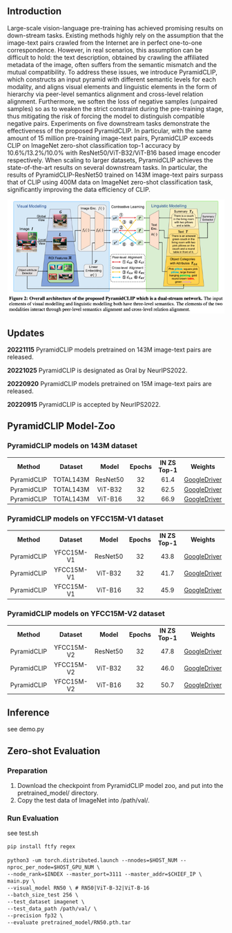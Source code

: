 

<!-- # PyramidCLIP
PyramidCLIP: Hierarchical Feature Alignment for Vision-language Model Pretraining.

Our paper is available on [arxiv]https://arxiv.org/abs/2204.14095) -->

## Introduction
Large-scale vision-language pre-training has achieved promising results on down-stream tasks. Existing methods highly rely on the assumption that the image-text pairs crawled from the Internet are in perfect one-to-one correspondence. However, in real scenarios, this assumption can be difficult to hold: the text description, obtained by crawling the affiliated metadata of the image, often suffers from the semantic mismatch and the mutual compatibility. To address these issues, we introduce PyramidCLIP, which constructs an input pyramid with different semantic levels for each modality, and aligns visual elements and linguistic elements in the form of hierarchy via peer-level semantics alignment and cross-level relation alignment. Furthermore, we soften the loss of negative samples (unpaired samples) so as to weaken the strict constraint during the pre-training stage, thus mitigating the risk of forcing the model to distinguish compatible negative pairs. Experiments on five downstream tasks demonstrate the effectiveness of the proposed PyramidCLIP. In particular, with the same amount of 15 million pre-training image-text pairs, PyramidCLIP exceeds CLIP on ImageNet zero-shot classification top-1 accuracy by 10.6%/13.2%/10.0% with ResNet50/ViT-B32/ViT-B16 based image encoder respectively. When scaling to larger datasets, PyramidCLIP achieves the state-of-the-art results on several downstream tasks. In particular, the results of PyramidCLIP-ResNet50 trained on 143M image-text pairs surpass that of CLIP using 400M data on ImageNet zero-shot classification task, significantly improving the data efficiency of CLIP.

![image](./PyramidCLIP-figure.jpg)

## Updates
**20221115** PyramidCLIP models pretrained on 143M image-text pairs are released.

**20221025** PyramidCLIP is designated as Oral by NeurIPS2022.

**20220920** PyramidCLIP models pretrained on 15M image-text pairs are released.

**20220915** PyramidCLIP is accepted by NeurIPS2022.

## PyramidCLIP Model-Zoo

### PyramidCLIP models on 143M dataset

<table><tbody>
<!-- START TABLE -->
<!-- TABLE HEADER -->
<th valign="center">Method</th>
<th valign="center">Dataset</th>
<th valign="center">Model</th>
<th valign="center">Epochs</th>
<th valign="center">IN ZS Top-1</th>
<th valign="center">Weights</th>

<tr>
<td align="center">PyramidCLIP</td>
<td align="center">TOTAL143M</td>
<td align="center">ResNet50</td>
<td align="center">32</td>
<td align="center">61.4</td>
<td align="center"><a href="https://drive.google.com/file/d/1vUFJaBA6TY4RUBwfjYAg45kpI-SloovL/view?usp=sharing">GoogleDriver</a></td>
</tr>

 
<tr>
<td align="center">PyramidCLIP</td>
<td align="center">TOTAL143M </td>
<td align="center">ViT-B32</td>
<td align="center">32</td>
<td align="center">62.5</td>
<td align="center"><a href="https://drive.google.com/file/d/1rBI1_5ghNAUmIq1Q20jjHEnmoj-0R1f9/view?usp=sharing">GoogleDriver</a></td>
</tr>

<tr>
<td align="center">PyramidCLIP</td>
<td align="center"> TOTAL143M </td>
<td align="center">ViT-B16</td>
<td align="center">32</td>
<td align="center">66.9</td>
<td align="center"><a href="https://drive.google.com/file/d/1nDt_FY04WpwRf7aN3tYzEIUTY0GSGILw/view?usp=sharing">GoogleDriver</a></td>
</tr>
 
 
 </tbody></table>

### PyramidCLIP models on YFCC15M-V1 dataset

<table><tbody>
<!-- START TABLE -->
<!-- TABLE HEADER -->
<th valign="center">Method</th>
<th valign="center">Dataset</th>
<th valign="center">Model</th>
<th valign="center">Epochs</th>
<th valign="center">IN ZS Top-1</th>
<th valign="center">Weights</th>

<tr>
<td align="center">PyramidCLIP</td>
<td align="center">YFCC15M-V1</td>
<td align="center">ResNet50</td>
<td align="center">32</td>
<td align="center">43.8</td>
<td align="center"><a href="https://drive.google.com/file/d/1CwS4K_DQ16ykbOGzDCZAyQkbBwrt8Dk6/view?usp=sharing">GoogleDriver</a></td>
</tr>

 
<tr>
<td align="center">PyramidCLIP</td>
<td align="center">YFCC15M-V1</td>
<td align="center">ViT-B32</td>
<td align="center">32</td>
<td align="center">41.7</td>
<td align="center"><a href="https://drive.google.com/file/d/1DIEcAKoJJnn-qTGF8M5NQxzhGXmH1i7l/view?usp=sharing">GoogleDriver</a></td>
</tr>

<tr>
<td align="center">PyramidCLIP</td>
<td align="center">YFCC15M-V1</td>
<td align="center">ViT-B16</td>
<td align="center">32</td>
<td align="center">45.9</td>
<td align="center"><a href="https://drive.google.com/file/d/1uaRxNX2us0Zli0Wno3jpNEVAj5DZEzjq/view?usp=sharing">GoogleDriver</a></td>
</tr>
 
 </tbody></table>

### PyramidCLIP models on YFCC15M-V2 dataset
<table><tbody>
<!-- START TABLE -->
<!-- TABLE HEADER -->
<th valign="center">Method</th>
<th valign="center">Dataset</th>
<th valign="center">Model</th>
<th valign="center">Epochs</th>
<th valign="center">IN ZS Top-1</th>
<th valign="center">Weights</th>

<tr>
<td align="center">PyramidCLIP</td>
<td align="center">YFCC15M-V2</td>
<td align="center">ResNet50</td>
<td align="center">32</td>
<td align="center">47.8</td>
<td align="center"><a href="https://drive.google.com/file/d/1UMPWusj4ewW8FrT622d-fNPMbjG3yx1_/view?usp=sharing">GoogleDriver</a></td>
</tr>

 
<tr>
<td align="center">PyramidCLIP</td>
<td align="center">YFCC15M-V2</td>
<td align="center">ViT-B32</td>
<td align="center">32</td>
<td align="center">46.0</td>
<td align="center"><a href="https://drive.google.com/file/d/1YCGzgUTiXZ9NudvV55lv-QiK2n4RW6jl/view?usp=sharing">GoogleDriver</a></td>
</tr>

<tr>
<td align="center">PyramidCLIP</td>
<td align="center">YFCC15M-V2</td>
<td align="center">ViT-B16</td>
<td align="center">32</td>
<td align="center">50.7</td>
<td align="center"><a href="https://drive.google.com/file/d/1JsV7xPWpG-rCe6Brnt3tIKYZ8l0U__TM/view?usp=sharing">GoogleDriver</a></td>
</tr>
 
 </tbody></table>


## Inference  
see demo.py  

## Zero-shot Evaluation  

### Preparation
1) Download the checkpoint from PyramidCLIP model zoo, and put into the pretrained_model/ directory.
2) Copy the test data of ImageNet into /path/val/. 

### Run Evaluation  
see test.sh  
```shell
pip install ftfy regex

python3 -um torch.distributed.launch --nnodes=$HOST_NUM --nproc_per_node=$HOST_GPU_NUM \
--node_rank=$INDEX --master_port=3111 --master_addr=$CHIEF_IP \
main.py \
--visual_model RN50 \ # RN50|ViT-B-32|ViT-B-16
--batch_size_test 256 \
--test_dataset imagenet \
--test_data_path /path/val/ \
--precision fp32 \
--evaluate pretrained_model/RN50.pth.tar
```
